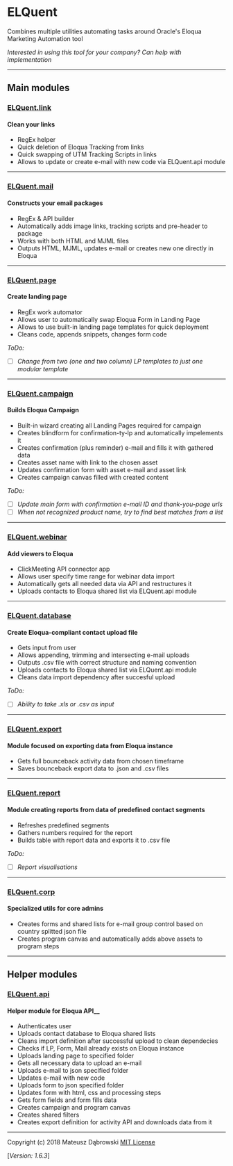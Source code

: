 # ELQuent

Combines multiple utilities automating tasks around Oracle's Eloqua Marketing Automation tool

_Interested in using this tool for your company?
Can help with implementation_

---

## Main modules

### [ELQuent.link](utils/link.py)

#### Clean your links

- RegEx helper
- Quick deletion of Eloqua Tracking from links
- Quick swapping of UTM Tracking Scripts in links
- Allows to update or create e-mail with new code via ELQuent.api module

---

### [ELQuent.mail](utils/mail.py)

#### Constructs your email packages

- RegEx & API builder
- Automatically adds image links, tracking scripts and pre-header to package
- Works with both HTML and MJML files
- Outputs HTML, MJML, updates e-mail or creates new one directly in Eloqua

---

### [ELQuent.page](utils/page.py)

#### Create landing page

- RegEx work automator
- Allows user to automatically swap Eloqua Form in Landing Page
- Allows to use built-in landing page templates for quick deployment
- Cleans code, appends snippets, changes form code

_ToDo:_

- [ ] _Change from two (one and two column) LP templates to just one modular template_

---

### [ELQuent.campaign](utils/campaign.py)

#### Builds Eloqua Campaign

- Built-in wizard creating all Landing Pages required for campaign
- Creates blindform for confirmation-ty-lp and automatically impelements it
- Creates confirmation (plus reminder) e-mail and fills it with gathered data
- Creates asset name with link to the chosen asset
- Updates confirmation form with asset e-mail and asset link
- Creates campaign canvas filled with created content

_ToDo:_

- [ ] _Update main form with confirmation e-mail ID and thank-you-page urls_
- [ ] _When not recognized product name, try to find best matches from a list_

---

### [ELQuent.webinar](utils/webinar.py)

#### Add viewers to Eloqua

- ClickMeeting API connector app
- Allows user specify time range for webinar data import
- Automatically gets all needed data via API and restructures it
- Uploads contacts to Eloqua shared list via ELQuent.api module

---

### [ELQuent.database](utils/database.py)

#### Create Eloqua-compliant contact upload file

- Gets input from user
- Allows appending, trimming and intersecting e-mail uploads
- Outputs .csv file with correct structure and naming convention
- Uploads contacts to Eloqua shared list via ELQuent.api module
- Cleans data import dependency after succesful upload

_ToDo:_

- [ ] _Ability to take .xls or .csv as input_

---

### [ELQuent.export](utils/export.py)

#### Module focused on exporting data from Eloqua instance

- Gets full bounceback activity data from chosen timeframe
- Saves bounceback export data to .json and .csv files

---

### [ELQuent.report](utils/report.py)

#### Module creating reports from data of predefined contact segments

- Refreshes predefined segments
- Gathers numbers required for the report
- Builds table with report data and exports it to .csv file

_ToDo:_

- [ ] _Report visualisations_

---

### [ELQuent.corp](utils/corp.py)

#### Specialized utils for core admins

- Creates forms and shared lists for e-mail group control based on country splitted json file
- Creates program canvas and automatically adds above assets to program steps

---

## Helper modules

### [ELQuent.api](utils/api/api.py)

#### Helper module for Eloqua API__

- Authenticates user
- Uploads contact database to Eloqua shared lists
- Cleans import definition after successful upload to clean dependecies
- Checks if LP, Form, Mail already exists on Eloqua instance
- Uploads landing page to specified folder
- Gets all necessary data to upload an e-mail
- Uploads e-mail to json specified folder
- Updates e-mail with new code
- Uploads form to json specified folder
- Updates form with html, css and processing steps
- Gets form fields and form fills data
- Creates campaign and program canvas
- Creates shared filters
- Creates export definition for activity API and downloads data from it

---

Copyright (c) 2018 Mateusz Dąbrowski [MIT License](LICENSE)

[_Version: 1.6.3_]